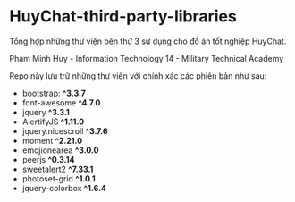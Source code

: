# HuyChat-third-party-libraries
Tổng hợp những thư viện bên thứ 3 sử dụng cho đồ án tốt nghiệp HuyChat.

Phạm Minh Huy - Information Technology 14 - Military Technical Academy

Repo này lưu trữ những thư viện với chính xác các phiên bản như sau:

- bootstrap: **^3.3.7**
- font-awesome **^4.7.0**
- jquery **^3.3.1**
- AlertifyJS **^1.11.0**
- jquery.nicescroll **^3.7.6**
- moment **^2.21.0**
- emojionearea **^3.0.0**
- peerjs **^0.3.14**
- sweetalert2 **^7.33.1**
- photoset-grid **^1.0.1**
- jquery-colorbox **^1.6.4**

